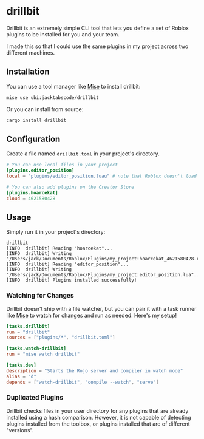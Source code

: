 # drillbit

Drillbit is an extremely simple CLI tool that lets you define a set of Roblox plugins to be installed for you and your team.

I made this so that I could use the same plugins in my project across two different machines.

## Installation

You can use a tool manager like [Mise](https://mise.jdx.dev) to install drillbit:

```bash
mise use ubi:jacktabscode/drillbit
```

Or you can install from source:

```bash
cargo install drillbit
```

## Configuration

Create a file named `drillbit.toml` in your project's directory.

```toml
# You can use local files in your project
[plugins.editor_position]
local = "plugins/editor_position.luau" # note that Roblox doesn't load `.luau` files as local plugins, so they will be renamed to `.lua`

# You can also add plugins on the Creator Store
[plugins.hoarcekat]
cloud = 4621580428
```

## Usage

Simply run it in your project's directory:
```
drillbit
[INFO  drillbit] Reading "hoarcekat"...
[INFO  drillbit] Writing "/Users/jack/Documents/Roblox/Plugins/my_project:hoarcekat_4621580428.rbxm"...
[INFO  drillbit] Reading "editor_position"...
[INFO  drillbit] Writing "/Users/jack/Documents/Roblox/Plugins/my_project:editor_position.lua"...
[INFO  drillbit] Plugins installed successfully!
```

### Watching for Changes

Drillbit doesn't ship with a file watcher, but you can pair it with a task runner like [Mise](https://mise.jdx.dev) to watch for changes and run as needed. Here's my setup!

```toml
[tasks.drillbit]
run = "drillbit"
sources = ["plugins/*", "drillbit.toml"]

[tasks.watch-drillbit]
run = "mise watch drillbit"

[tasks.dev]
description = "Starts the Rojo server and compiler in watch mode"
alias = "d"
depends = ["watch-drillbit", "compile --watch", "serve"]
```

### Duplicated Plugins

Drillbit checks files in your user directory for any plugins that are already installed using a hash comparison. However, it is not capable of detecting plugins installed from the toolbox, or plugins installed that are of different "versions".
